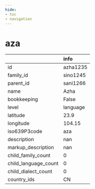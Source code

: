```yaml
---
hide:
- toc
- navigation
---
```

# aza
|                      | info     |
|:---------------------|:---------|
| id                   | azha1235 |
| family_id            | sino1245 |
| parent_id            | sani1266 |
| name                 | Azha     |
| bookkeeping          | False    |
| level                | language |
| latitude             | 23.9     |
| longitude            | 104.15   |
| iso639P3code         | aza      |
| description          | nan      |
| markup_description   | nan      |
| child_family_count   | 0        |
| child_language_count | 0        |
| child_dialect_count  | 0        |
| country_ids          | CN       |